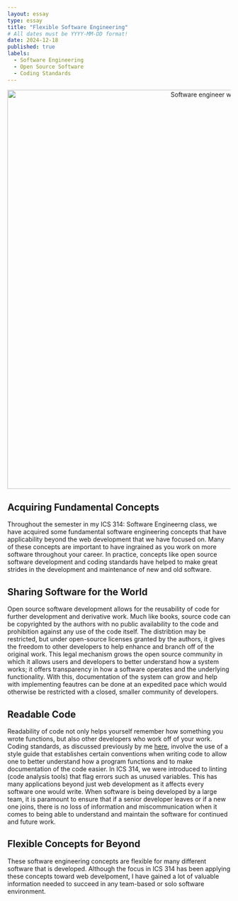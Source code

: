 ```yaml
---
layout: essay
type: essay
title: "Flexible Software Engineering"
# All dates must be YYYY-MM-DD format!
date: 2024-12-18
published: true
labels:
  - Software Engineering
  - Open Source Software
  - Coding Standards
---
```


<div align="center">
    <img width="900px" class="rounded pe-4" src="../img/swe-reflection/swe.jpg" alt="Software engineer working">
</div>

## Acquiring Fundamental Concepts

Throughout the semester in my ICS 314: Software Engineerng class, we have acquired some fundamental software engineering concepts that have applicability beyond the web development that we have focused on. Many of these concepts are important to have ingrained as you work on more software throughout your career. In practice, concepts like open source software development and coding standards have helped to make great strides in the development and maintenance of new and old software.


## Sharing Software for the World

Open source software development allows for the reusability of code for further development and derivative work. Much like books, source code can be copyrighted by the authors with no public availability to the code and prohibition against any use of the code itself. The distribtion may be restricted, but under open-source licenses granted by the authors, it gives the freedom to other developers to help enhance and branch off of the original work. This legal mechanism grows the open source community in which it allows users and developers to better understand how a system works; it offers transparency in how a software operates and the underlying functionality. With this, documentation of the system can grow and help with implementing feautres can be done at an expedited pace which would otherwise be restricted with a closed, smaller community of developers.


## Readable Code

Readability of code not only helps yourself remember how something you wrote functions, but also other developers who work off of your work. Coding standards, as discussed previously by me [here](https://usradam.github.io/essays/coding-standards.html), involve the use of a style guide that establishes certain conventions when writing code to allow one to better understand how a program functions and to make documentation of the code easier. In ICS 314, we were introduced to linting (code analysis tools) that flag errors such as unused variables. This has many applications beyond just web development as it affects every software one would write. When software is being developed by a large team, it is paramount to ensure that if a senior developer leaves or if a new one joins, there is no loss of information and miscommunication when it comes to being able to understand and maintain the software for continued and future work.


## Flexible Concepts for Beyond

These software engineering concepts are flexible for many different software that is developed. Although the focus in ICS 314 has been applying these concepts toward web develpoment, I have gained a lot of valuable information needed to succeed in any team-based or solo software environment.
